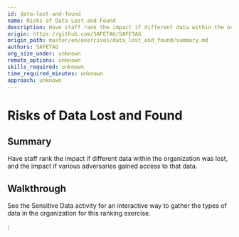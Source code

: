 ```yaml
---
id: data-lost-and-found
name: Risks of Data Lost and Found
description: Have staff rank the impact if different data within the organization was lost, and the impact if various adversaries...
origin: https://github.com/SAFETAG/SAFETAG
origin_path: master/en/exercises/data_lost_and_found/summary.md
authors: SAFETAG
org_size_under: unknown
remote_options: unknown
skills_required: unknown
time_required_minutes: unknown
approach: unknown
---
```

# Risks of Data Lost and Found

## Summary

Have staff rank the impact if different data within the organization was lost, and the impact if various adversaries gained access to that data.




## Walkthrough

See the Sensitive Data activity for an interactive way to gather the types of data in the organization for this ranking exercise.






:[](../references/footnotes.md)
